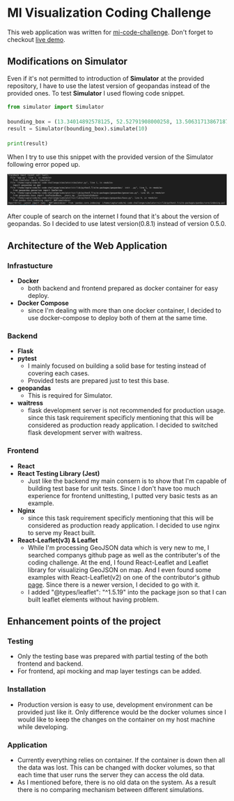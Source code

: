 # MI Visualization Coding Challenge

This web application was written for [mi-code-challenge](https://github.com/door2door-io/mi-code-challenge). Don't forget to checkout [live demo](http://207.154.207.152:3000/).

## **Modifications on Simulator**

Even if it's not permitted to introduction of **Simulator** at the provided repository, I have to use the latest version of geopandas instead of the provided ones. To test **Simulator** I used flowing code snippet.

```Python
from simulator import Simulator

bounding_box = (13.34014892578125, 52.52791908000258, 13.506317138671875, 52.562995039558004)
result = Simulator(bounding_box).simulate(10)

print(result)
```

When I try to use this snippet with the provided version of the Simulator following error poped up.

![](./docs/geopandas_version.png)

After couple of search on the internet I found that it's about the version of geopandas. So I decided to use latest version(0.8.1) instead of version 0.5.0. 

## **Architecture of the Web Application**

### Infrastucture
- **Docker**
    - both backend and frontend prepared as docker container for easy deploy.
- **Docker Compose**
    - since I'm dealing with more than one docker container, I decided to use docker-compose to deploy both of them at the same time.

### Backend
- **Flask**
- **pytest**
    - I mainly focused on building a solid base for testing instead of covering each cases.
    - Provided tests are prepared just to test this base.
- **geopandas**
    - This is required for Simulator.
- **waitress**
    - flask development server is not recommended for production usage. since this task requirement specificly mentioning that this will be considered as production ready application. I decided to switched flask development server with waitress.

### Frontend
- **React**
- **React Testing Library (Jest)**
    - Just like the backend my main consern is to show that I'm capable of building test base for unit tests. Since I don't have too much experience for frontend unittesting, I putted very basic tests as an example.
- **Nginx**
    - since this task requirement specificly mentioning that this will be considered as production ready application. I decided to use nginx to serve my React built.
- **React-Leaflet(v3) & Leaflet**
    - While I'm processing GeoJSON data which is very new to me, I searched companys github page as well as the contributer's of the coding challenge. At the end, I found React-Leaflet and Leaflet library for visualizing GeoJSON on map. And I even found some examples with React-Leaflet(v2) on one of the contributor's github [page](https://github.com/liman4u/mobility-intelligence-visualization). Since there is a newer version, I decided to go with it.
    - I added "@types/leaflet": "^1.5.19" into the package json so that I can built leaflet elements without having problem.

## **Enhancement points of the project**

### **Testing**
- Only the testing base was prepared with partial testing of the both frontend and backend.
- For frontend, api mocking and map layer testings can be added.

### **Installation**
- Production version is easy to use, development environment can be provided just like it. Only difference would be the docker volumes since I would like to keep the changes on the container on my host machine while developing.

### **Application**
- Currently everything relies on container. If the container is down then all the data was lost. This can be changed with docker volumes, so that each time that user runs the server they can access the old data.
- As I mentioned before, there is no old data on the system. As a result there is no comparing mechanism between different simulations.